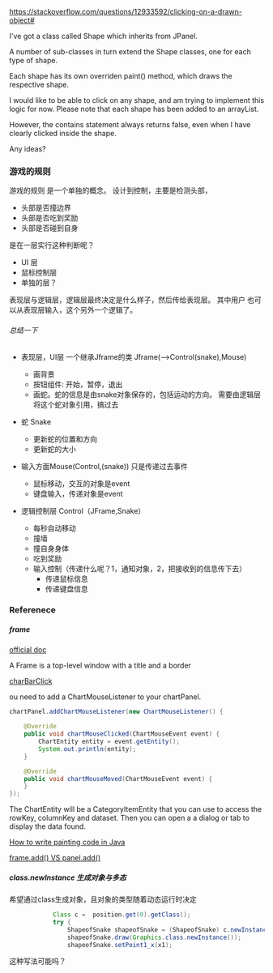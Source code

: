 https://stackoverflow.com/questions/12933592/clicking-on-a-drawn-object#

I've got a class called Shape which inherits from JPanel.

A number of sub-classes in turn extend the Shape classes, one for each type of shape.

Each shape has its own overriden paint() method, which draws the respective shape.

I would like to be able to click on any shape, and am trying to implement this logic for now. Please note that each shape has been added to an arrayList.

However, the contains statement always returns false, even when I have clearly clicked inside the shape.

Any ideas?

### 游戏的规则
游戏的规则 是一个单独的概念。
设计到控制，主要是检测头部，
- 头部是否撞边界
- 头部是否吃到奖励
- 头部是否碰到自身

是在一层实行这种判断呢？
- UI 层
- 鼠标控制层
- 单独的层？

表现层与逻辑层，逻辑层最终决定是什么样子，然后传给表现层。
其中用户 也可以从表现层输入，这个另外一个逻辑了。

###### 总结一下
- 表现层，UI层  一个继承Jframe的类 Jframe(-->Control(snake),Mouse)
    - 画背景
    - 按钮组件: 开始，暂停，退出
    - 画蛇。蛇的信息是由snake对象保存的，包括运动的方向。
    需要由逻辑层将这个蛇对象引用，搞过去
      
- 蛇 Snake
    - 更新蛇的位置和方向
    - 更新蛇的大小
    
- 输入方面Mouse(Control,(snake)) 只是传递过去事件
    - 鼠标移动，交互的对象是event
    - 键盘输入，传递对象是event
    
- 逻辑控制层 Control（JFrame,Snake）
    - 每秒自动移动
    - 撞墙
    - 撞自身身体
    - 吃到奖励
    - 输入控制（传递什么呢？1，通知对象，2，把接收到的信息传下去）
        - 传递鼠标信息
        - 传递键盘信息
  

    

### Referenece
##### frame
[official doc](https://docs.oracle.com/javase/tutorial/uiswing/components/frame.html)

A Frame is a top-level window with a title and a border

[charBarClick](https://stackoverflow.com/questions/28899094/java-swing-clickable-jfree-charts-clicked-each-bar-chart-or-pie-chart-to-open-n)

ou need to add a ChartMouseListener to your chartPanel.
```java
chartPanel.addChartMouseListener(new ChartMouseListener() {

    @Override
    public void chartMouseClicked(ChartMouseEvent event) {
        ChartEntity entity = event.getEntity();
        System.out.println(entity);
    }

    @Override
    public void chartMouseMoved(ChartMouseEvent event) {
    }
});
```
The ChartEntity will be a CategoryItemEntity that you can use to access the rowKey, columnKey and dataset. 
Then you can open a a dialog or tab to display the data found.

[How to write painting code in Java](http://java.sun.com/products/jfc/tsc/articles/painting/index.html)

[frame.add() VS panel.add()](https://stackoverflow.com/questions/10086936/java-adding-components-to-jframe)

##### class.newInstance 生成对象与多态
希望通过class生成对象，且对象的类型随着动态运行时决定
```java
            Class c =  position.get(0).getClass();
            try {
                ShapeofSnake shapeofSnake = (ShapeofSnake) c.newInstance();
                shapeofSnake.draw(Graphics.class.newInstance());
                shapeofSnake.setPoint1_x(x1);
```

这种写法可能吗？
